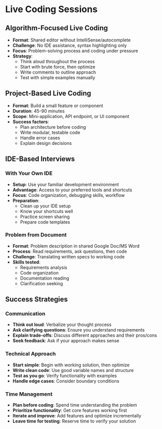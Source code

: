 # Live Coding Sessions

## Algorithm-Focused Live Coding
- **Format**: Shared editor without IntelliSense/autocomplete
- **Challenge**: No IDE assistance, syntax highlighting only
- **Focus**: Problem-solving process and coding under pressure
- **Strategy**:
  - Think aloud throughout the process
  - Start with brute force, then optimize
  - Write comments to outline approach
  - Test with simple examples manually

## Project-Based Live Coding
- **Format**: Build a small feature or component
- **Duration**: 45-90 minutes
- **Scope**: Mini-application, API endpoint, or UI component
- **Success factors**:
  - Plan architecture before coding
  - Write modular, testable code
  - Handle error cases
  - Explain design decisions

## IDE-Based Interviews

### With Your Own IDE
- **Setup**: Use your familiar development environment
- **Advantage**: Access to your preferred tools and shortcuts
- **Focus**: Code organization, debugging skills, workflow
- **Preparation**:
  - Clean up your IDE setup
  - Know your shortcuts well
  - Practice screen sharing
  - Prepare code templates

### Problem from Document
- **Format**: Problem description in shared Google Doc/MS Word
- **Process**: Read requirements, ask questions, then code
- **Challenge**: Translating written specs to working code
- **Skills tested**:
  - Requirements analysis
  - Code organization
  - Documentation reading
  - Clarification seeking

## Success Strategies

### Communication
- **Think out loud**: Verbalize your thought process
- **Ask clarifying questions**: Ensure you understand requirements
- **Explain trade-offs**: Discuss different approaches and their pros/cons
- **Seek feedback**: Ask if your approach makes sense

### Technical Approach
- **Start simple**: Begin with working solution, then optimize
- **Write clean code**: Use good variable names and structure
- **Test as you go**: Verify functionality with examples
- **Handle edge cases**: Consider boundary conditions

### Time Management
- **Plan before coding**: Spend time understanding the problem
- **Prioritize functionality**: Get core features working first
- **Iterate and improve**: Add features and optimize incrementally
- **Leave time for testing**: Reserve time to verify your solution